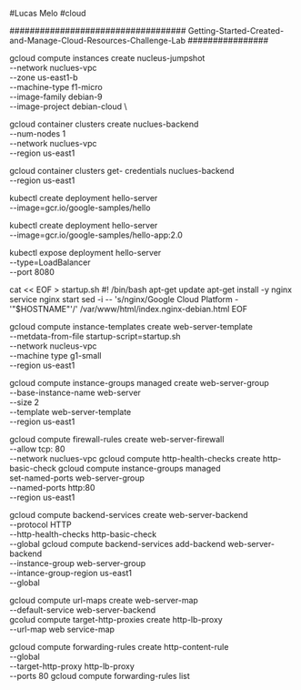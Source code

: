 #Lucas Melo
#cloud

################################### Getting-Started-Created-and-Manage-Cloud-Resources-Challenge-Lab ################

gcloud compute instances create nucleus-jumpshot \
--network nuclues-vpc \
--zone us-east1-b \
--machine-type f1-micro \
--image-family debian-9 \
--image-project debian-cloud \

gcloud container clusters create nuclues-backend \
--num-nodes 1 \
--network nuclues-vpc \
--region us-east1

gcloud container clusters get- credentials nuclues-backend \
--region us-east1

kubectl create deployment hello-server \
--image=gcr.io/google-samples/hello

kubectl create deployment hello-server \
--image=gcr.io/google-samples/hello-app:2.0

kubectl expose deployment hello-server \
--type=LoadBalancer \
--port 8080

cat << EOF > startup.sh
#! /bin/bash
apt-get update
apt-get install -y nginx
service nginx start
sed -i -- 's/nginx/Google Cloud Platform - '"\$HOSTNAME"'/' /var/www/html/index.nginx-debian.html
EOF

gcloud compute instance-templates create web-server-template \
--metdata-from-file startup-script=startup.sh \
--network nucleus-vpc \
--machine type g1-small \
--region us-east1

gcloud compute instance-groups managed create web-server-group \
--base-instance-name web-server \
--size 2 \
--template web-server-template \
--region us-east1

gcloud compute firewall-rules create web-server-firewall \
--allow tcp: 80 \
--network nuclues-vpc
gcloud compute http-health-checks create http-basic-check
gcloud compute instance-groups managed \
set-named-ports web-server-group \
--named-ports http:80 \
--region us-east1

gcloud compute backend-services create web-server-backend \
--protocol HTTP \
--http-health-checks http-basic-check \
--global
gcloud compute backend-services add-backend web-server-backend \
--instance-group web-server-group \
--intance-group-region us-east1 \
--global

gcloud compute url-maps create web-server-map \
--default-service web-server-backend \
gcolud compute target-http-proxies create http-lb-proxy \
--url-map web service-map

gcloud compute forwarding-rules create http-content-rule \
--global \
--target-http-proxy http-lb-proxy \
--ports 80
gcloud compute forwarding-rules list






